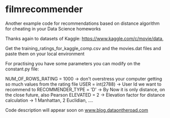 # filmrecommender
Another example code for recommendations based on distance algorithm for cheating in your Data Science homeworks

Thanks again to datasets of Kaggle: https://www.kaggle.com/c/movie/data, 

Get the training_ratings_for_kaggle_comp.csv and the movies.dat files and paste them on your local environment

For practising you have some parameters you can modify on the constant.py file:

NUM_OF_ROWS_RATING = 1000 -> don't overstress your computer getting so much values from the rating file
USER = int(2788) -> User Id we want to recommend to
RECOMMENDER_TYPE = 'D' -> By Now it is only distance, on the close future, also Pearson
ELEVATED = 2 -> Elevation factor for distance calculation -> 1 Manhattan, 2 Euclidian, ....

Code description will appear soon on www.blog.dataontheroad.com

